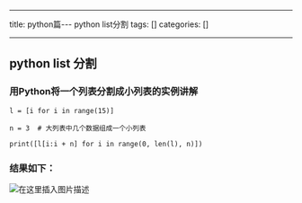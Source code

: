 
--- 
title:  python篇--- python list分割 
tags: []
categories: [] 

---
## python list 分割

### 用Python将一个列表分割成小列表的实例讲解

```
l = [i for i in range(15)]

n = 3  # 大列表中几个数据组成一个小列表

print([l[i:i + n] for i in range(0, len(l), n)])

```

### 结果如下：

<img src="https://img-blog.csdnimg.cn/11264382ecce4379bd73ff615c5907a1.png" alt="在这里插入图片描述">
